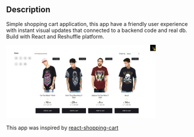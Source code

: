 ## Description

Simple shopping cart application, this app have a friendly user experience with instant visual updates that connected to a backend code and real db.
Build with React and Reshuffle platform.

<p>
  <img src="./screenshots.png" width="80%" height="80%">
</p>

This app was inspired by [react-shopping-cart](https://github.com/jeffersonRibeiro/react-shopping-cart)
